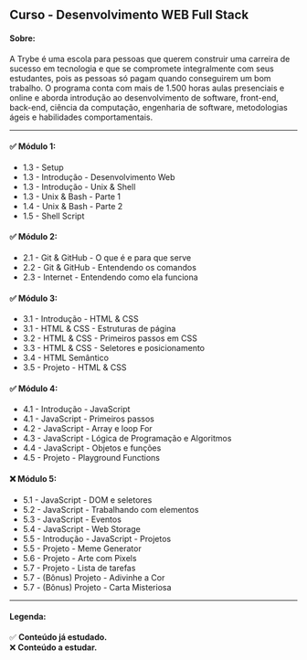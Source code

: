 ## Curso - Desenvolvimento WEB Full Stack

#### Sobre:

 A Trybe é uma escola para pessoas que querem construir uma carreira de sucesso em tecnologia e que se compromete integralmente com seus estudantes, pois as pessoas só pagam quando conseguirem um bom trabalho.
O programa conta com mais de 1.500 horas aulas presenciais e online e aborda introdução ao desenvolvimento de software, front-end, back-end, ciência da computação, engenharia de software, metodologias ágeis e habilidades comportamentais.

<hr />

#### ✅ Módulo 1: 

<ul>
<li>1.3 - Setup</li>
<li>1.3 - Introdução - Desenvolvimento Web</li>
<li>1.3 - Introdução - Unix & Shell</li>
<li>1.3 - Unix & Bash - Parte 1</li>
<li>1.4 - Unix & Bash - Parte 2</li>
<li>1.5 - Shell Script</li>
</ul>

#### ✅ Módulo 2:

<ul>
  <li>2.1 - Git & GitHub - O que é e para que serve </li>
  <li>2.2 - Git & GitHub - Entendendo os comandos </li>
  <li>2.3 - Internet - Entendendo como ela funciona </li>
</ul>

#### ✅ Módulo 3:

<ul>
<li>3.1 - Introdução - HTML & CSS</li>
<li>3.1 - HTML & CSS - Estruturas de página</li>
<li>3.2 - HTML & CSS - Primeiros passos em CSS</li>
<li>3.3 - HTML & CSS - Seletores e posicionamento</li>
<li>3.4 - HTML Semântico</li>
<li>3.5 - Projeto - HTML & CSS</li>
</ul>

#### ✅ Módulo 4:

<ul>
<li>4.1 - Introdução - JavaScript</li>
<li>4.1 - JavaScript - Primeiros passos</li>
<li>4.2 - JavaScript - Array e loop For</li>
<li>4.3 - JavaScript - Lógica de Programação e Algoritmos</li>
<li>4.4 - JavaScript - Objetos e funções</li>
<li>4.5 - Projeto - Playground Functions</li>
</ul>

#### ❌ Módulo 5:

<ul>
<li>5.1 - JavaScript - DOM e seletores</li>
<li>5.2 - JavaScript - Trabalhando com elementos</li>
<li>5.3 - JavaScript - Eventos</li>
<li>5.4 - JavaScript - Web Storage</li>
<li>5.5 - Introdução - JavaScript - Projetos</li>
<li>5.5 - Projeto - Meme Generator</li>
<li>5.6 - Projeto - Arte com Pixels</li>
<li>5.7 - Projeto - Lista de tarefas</li>
<li>5.7 - (Bônus) Projeto - Adivinhe a Cor</li>
<li>5.7 - (Bônus) Projeto - Carta Misteriosa</li>
</ul>

<hr />

#### Legenda:
✅ <strong>Conteúdo já estudado.</strong> <br />
❌ <strong>Conteúdo a estudar.</strong> <br />
